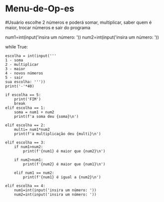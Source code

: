 # Menu-de-Op-es
#Usuário escolhe 2 números e poderá somar, multiplicar, saber quem é maior, trocar números e sair do programa

num1=int(input('insira um número: '))
num2=int(input('insira um número: '))

while True:
    
    escolha = int(input('''
    1 - soma 
    2 - multiplicar
    3 - maior
    4 - novos números
    5 - sair
    sua escolha: '''))
    print('-'*40)

    if escolha == 5:
        print('FIM')
        break
    elif escolha == 1:
        soma = num1 + num2
        print(f'a soma deu {soma}\n')
       
    elif escolha == 2:
        multi= num1*num2
        print(f'a multiplicação deu {multi}\n')
        
    elif escolha == 3:
        if num1>num2:
            print(f'{num1} é maior que {num2}\n')
              
        if num2>num1:
            print(f'{num2} é maior que {num1}\n')
          
        elif num1 == num2:
            print(f'{num1} é igual a {num2}\n')
                               
    elif escolha == 4:
        num1=int(input('insira um número: '))
        num2=int(input('insira um número: '))
